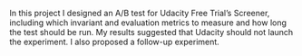 In this project I designed an A/B test for Udacity Free Trial’s Screener, including which invariant and evaluation metrics to measure and how long the test should be run. My results suggested that Udacity should not launch the experiment. I also proposed a follow-up experiment.
